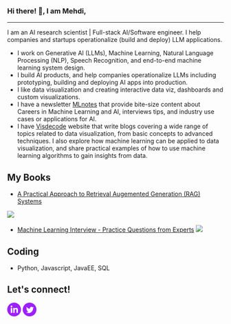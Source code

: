 ### Hi there! 👋, I am Mehdi,
----
I am an AI research scientist | Full-stack AI/Software engineer. I help companies and startups operationalize (build and deploy) LLM applications.

- I work on Generative AI (LLMs), Machine Learning, Natural Language Processing (NLP), Speech Recognition, and end-to-end machine learning system design.
- I build AI products, and help companies operationalize LLMs including prototyping, building and deploying AI apps into production.  
- I like data visualization and creating interactive data viz, dashboards and custom visualizations.
- I have a newsletter <a href="https://mlnotes.substack.com/">MLnotes</a> that provide bite-size content about Careers in Machine Learning and AI, interviews tips, and industry use cases or applications for AI.
- I have <a href="https://mallahyari.github.io/visualdecode/">Visdecode</a> website that write blogs covering a wide range of topics related to data visualization, from basic concepts to advanced techniques. I also explore how machine learning can be applied to data visualization, and share practical examples of how to use machine learning algorithms to gain insights from data.

## My Books
- <a href="https://angelinamagr.gumroad.com/l/practical-approach-to-RAG-systems"> A Practical Approach to Retrieval Augemented Generation (RAG) Systems </a>
<img src="https://public-files.gumroad.com/x2au2qvdj6ge0i1dns2ru4o0umbo" width="200" />

- <a href="https://angelinamagr.gumroad.com/l/MLinterview-practice-questions">Machine Learning Interview - Practice Questions from Experts</a>
  <img src="https://public-files.gumroad.com/3qq1sh241mqphbnj3ph054ealsjv" width="200" />
 
## Coding

- Python, Javascript, JavaEE, SQL

## Let's connect!
<a href="https://www.linkedin.com/in/mehdiallahyari/"><img src="https://github.com/mallahyari/mallahyari/blob/main/linkedin-4-32.png" /></a>
<a href="https://twitter.com/MehdiAllahyari"><img src="https://github.com/mallahyari/mallahyari/blob/main/twitter-4-32.png" /></a>


